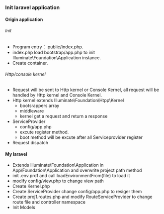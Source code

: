 ### Init laravel application

#### Origin application

###### Init
  - Program entry： public/index.php.
  - index.php load bootstrap/app.php to init Illuminate\Foundation\Application instance.
  - Create container.

###### Http/console kernel
  - Request will be sent to Http kernel or Console Kernel, all request will be handled by Http kernel and Console Kernel.
  - Http kernel extends Illuminate\Foundation\Htpp\Kernel
    * bootsrappers array
    * middleware
    * kernel get a request and return a response
  - ServiceProvider
    * config/app.php
    * excute register method.
    * boot method will be excute after all Serviceprovider register
  - Request dispatch

#### My laravel

  - Extends Illuminate\Foundation\Application in App\Foundation\Application and overwrite project path method
  - init .env.pro1 and call loadEnvironmentFrom(file) to load it
  - modify config/view.php to change view path
  - Create Kernel.php
  - Create ServiceProvider change config/app.php to resiger them
  - Create proj1.routes.php and modify RouteServiceProvider to change route file and controller namespace
  - Init Models
